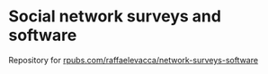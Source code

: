 # Social network surveys and software

Repository for [rpubs.com/raffaelevacca/network-surveys-software](https://rpubs.com/raffaelevacca/network-surveys-software)
